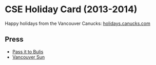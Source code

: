 # CSE Holiday Card (2013-2014)
Happy holidays from the Vancouver Canucks: [holidays.canucks.com](http://holidays.canucks.com)

## Press

* [Pass it to Bulis](http://vansunsportsblogs.com/2013/12/13/canucks-do-the-holidays-right-with-the-best-christmas-card-ever/?utm_medium=twitter&utm_source=twitterfeed)
* [Vancouver Sun](http://www.vancouversun.com/sports/Vancouver+Canucks+create+Christmas+website+fans+with+video+ugly+sweater+photos/9285027/story.html)
